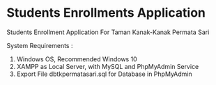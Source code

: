 # Students Enrollments Application
Students Enrollment Application For Taman Kanak-Kanak Permata Sari

System Requirements : 
1. Windows OS, Recommended Windows 10
2. XAMPP as Local Server, with MySQL and PhpMyAdmin Service
3. Export File dbtkpermatasari.sql for Database in PhpMyAdmin
